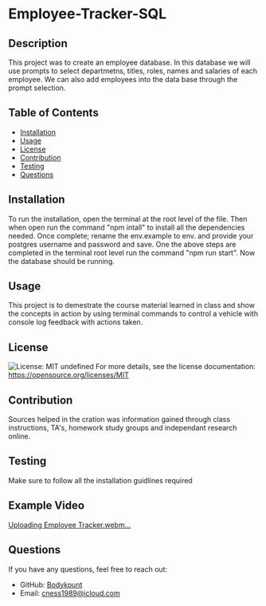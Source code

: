 # Employee-Tracker-SQL


 ## Description
  This project was to create an employee database. In this database we will use prompts to select departmetns, titles, roles, names and salaries of each employee. We can also add employees into the data base through the prompt selection. 
  
  ## Table of Contents
  - [Installation](#installation)
  - [Usage](#usage)
  - [License](#license)
  - [Contribution](#contribution)
  - [Testing](#testing)
  - [Questions](#questions)
  
  ## Installation
  
  To run the installation, open the terminal at the root level of the file. Then when open run the command "npm intall" to install all the dependencies needed. Once complete; rename the env.example to env. and provide your postgres username and password and save.
  One the above steps are completed in the terminal root level run the command "npm run start". 
  Now the database should be running. 

  
  ## Usage
  This project is to demestrate the course material learned in class and show the concepts in action by using terminal commands to control a vehicle with console log feedback with actions taken.
  
  ## License
  ![License: MIT](https://img.shields.io/badge/License-MIT-yellow.svg)
  undefined
  For more details, see the license documentation: https://opensource.org/licenses/MIT
  
  ## Contribution
  Sources helped in the cration was information gained through class instructions, TA's, homework study groups and independant research online.
  
  ## Testing
  
  Make sure to follow all the installation guidlines required
  

  ## Example Video
  
   [Uploading Employee Tracker.webm…]()


  ## Questions
  If you have any questions, feel free to reach out:
  - GitHub: [Bodykount](https://github.com/Bodykount)
  - Email: [cness1989@icloud.com](mailto:cness1989@icloud.com)
